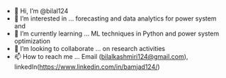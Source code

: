 - 👋 Hi, I’m @bilal124
- 👀 I’m interested in ... forecasting and data analytics for power system and
- 🌱 I’m currently learning ... ML techniques in Python and power system optimization
- 💞️ I’m looking to collaborate ... on research activities 
- 📫 How to reach me ... Email (bilalkashmiri124@gmail.com), linkedIn(https://www.linkedin.com/in/bamjad124/)

<!---
bilal124/bilal124 is a ✨ special ✨ repository because its `README.md` (this file) appears on your GitHub profile.
You can click the Preview link to take a look at your changes.
--->
